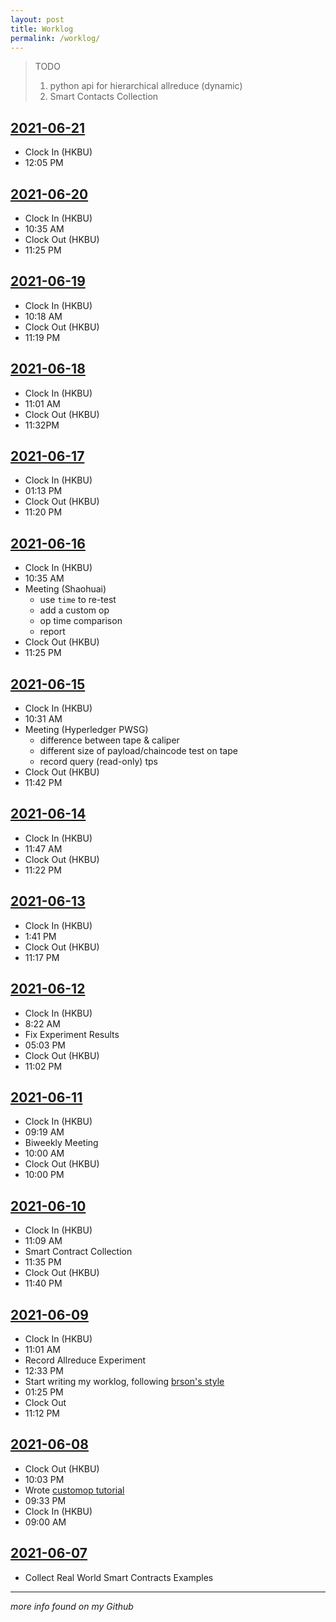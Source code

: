 ```yaml
---
layout: post
title: Worklog
permalink: /worklog/
---
```


<style>
h2{text-decoration: underline;}
</style>

> TODO
> 1. python api for hierarchical allreduce (dynamic)
> 2. Smart Contacts Collection

## 2021-06-21

* Clock In (HKBU)
* 12:05 PM


## 2021-06-20

* Clock In (HKBU)
* 10:35 AM
* Clock Out (HKBU)
* 11:25 PM

## 2021-06-19

* Clock In (HKBU)
* 10:18 AM
* Clock Out (HKBU)
* 11:19 PM

## 2021-06-18

* Clock In (HKBU)
* 11:01 AM
* Clock Out (HKBU)
* 11:32PM

## 2021-06-17

* Clock In (HKBU)
* 01:13 PM
* Clock Out (HKBU)
* 11:20 PM

## 2021-06-16

* Clock In (HKBU)
* 10:35 AM
* Meeting (Shaohuai)
  * use `time` to re-test
  * add a custom op 
  * op time comparison
  * report
* Clock Out (HKBU)
* 11:25 PM

## 2021-06-15

* Clock In (HKBU)
* 10:31 AM
* Meeting (Hyperledger PWSG)
  * difference between tape & caliper
  * different size of payload/chaincode test on tape
  * record query (read-only) tps
* Clock Out (HKBU)
* 11:42 PM

## 2021-06-14

* Clock In (HKBU)
* 11:47 AM
* Clock Out (HKBU)
* 11:22 PM

## 2021-06-13

* Clock In (HKBU)
* 1:41 PM
* Clock Out (HKBU)
* 11:17 PM

## 2021-06-12

* Clock In (HKBU)
* 8:22 AM
* Fix Experiment Results
* 05:03 PM
* Clock Out (HKBU)
* 11:02 PM

## 2021-06-11

* Clock In (HKBU)
* 09:19 AM
* Biweekly Meeting
* 10:00 AM
* Clock Out (HKBU)
* 10:00 PM

## 2021-06-10

* Clock In (HKBU)
* 11:09 AM
* Smart Contract Collection
* 11:35 PM
* Clock Out (HKBU)
* 11:40 PM

## 2021-06-09

* Clock In (HKBU)
* 11:01 AM
* Record Allreduce Experiment
* 12:33 PM
* Start writing my worklog, following [brson's style](https://brson.github.io/worklog.html)
* 01:25 PM
* Clock Out
* 11:12 PM


## 2021-06-08

* Clock Out (HKBU)
* 10:03 PM
* Wrote [customop tutorial](./_posts/2021-06-08-how-to-write-custom-allreduce-operation.md)
* 09:33 PM
* Clock In (HKBU)
* 09:00 AM

## 2021-06-07

* Collect Real World Smart Contracts Examples

---

*more info found on my Github*
